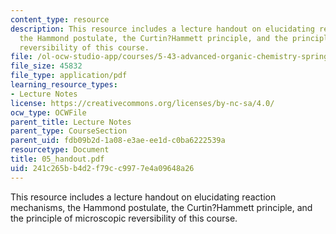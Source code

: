 ```yaml
---
content_type: resource
description: This resource includes a lecture handout on elucidating reaction mechanisms,
  the Hammond postulate, the Curtin?Hammett principle, and the principle of microscopic
  reversibility of this course.
file: /ol-ocw-studio-app/courses/5-43-advanced-organic-chemistry-spring-2007/241c265bb4d2f79cc9977e4a09648a26_05_handout.pdf
file_size: 45832
file_type: application/pdf
learning_resource_types:
- Lecture Notes
license: https://creativecommons.org/licenses/by-nc-sa/4.0/
ocw_type: OCWFile
parent_title: Lecture Notes
parent_type: CourseSection
parent_uid: fdb09b2d-1a08-e3ae-ee1d-c0ba6222539a
resourcetype: Document
title: 05_handout.pdf
uid: 241c265b-b4d2-f79c-c997-7e4a09648a26
---
```

This resource includes a lecture handout on elucidating reaction mechanisms, the Hammond postulate, the Curtin?Hammett principle, and the principle of microscopic reversibility of this course.